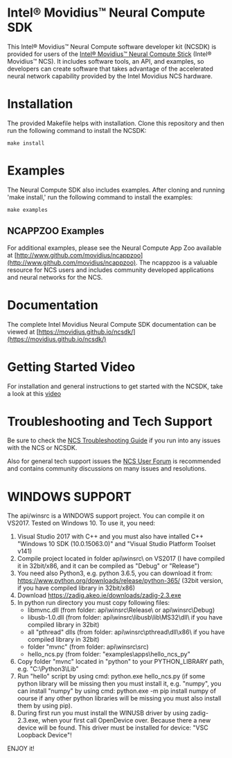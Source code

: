 # Intel® Movidius™ Neural Compute SDK
This Intel® Movidius™ Neural Compute software developer kit (NCSDK) is provided for users of the [Intel® Movidius™ Neural Compute Stick](https://developer.movidius.com/) (Intel® Movidius™ NCS). It includes software tools, an API, and examples, so developers can create software that takes advantage of the accelerated neural network capability provided by the Intel Movidius NCS hardware.

 
# Installation
The provided Makefile helps with installation. Clone this repository and then run the following command to install the NCSDK:

```
make install
```

# Examples
The Neural Compute SDK also includes examples. After cloning and running 'make install,' run the following command to install the examples:
```
make examples
```

## NCAPPZOO Examples
For additional examples, please see the Neural Compute App Zoo available at [http://www.github.com/movidius/ncappzoo](http://www.github.com/movidius/ncappzoo). The ncappzoo is a valuable resource for NCS users and includes community developed applications and neural networks for the NCS.

# Documentation
The complete Intel Movidius Neural Compute SDK documentation can be viewed at [https://movidius.github.io/ncsdk/](https://movidius.github.io/ncsdk/)

# Getting Started Video
For installation and general instructions to get started with the NCSDK, take a look at this [video](https://www.youtube.com/watch?v=fESFVNcQVVA)

# Troubleshooting and Tech Support
Be sure to check the [NCS Troubleshooting Guide](https://ncsforum.movidius.com/discussion/370/intel-ncs-troubleshooting-help-and-guidelines#latest) if you run into any issues with the NCS or NCSDK.

Also for general tech support issues the [NCS User Forum](https://developer.movidius.com/forums) is recommended and contains community discussions on many issues and resolutions.

# WINDOWS SUPPORT
The api/winsrc is a WINDOWS support project. You can compile it on VS2017. Tested on Windows 10.
To use it, you need:
1. Visual Studio 2017 with C++ and you must also have intalled C++ "Windows 10 SDK (10.0.15063.0)" and "Visual Studio Platform Toolset v141)
2. Compile project located in folder api\winsrc\ on VS2017 (I have compiled it in 32bit/x86, and it can be compiled as "Debug" or "Release")
3. You need also Python3, e.g. python 3.6.5, you can download it from: https://www.python.org/downloads/release/python-365/   (32bit version, if you have compiled library in 32bit/x86)
4. Download https://zadig.akeo.ie/downloads/zadig-2.3.exe
5. In python run directory you must copy following files:
	- libmvnc.dll (from folder: api\winsrc\Release\ or api\winsrc\Debug\)
	- libusb-1.0.dll (from folder: api\winsrc\libusb\lib\MS32\dll\ if you have compiled library in 32bit)
	- all "pthread" dlls (from folder: api\winsrc\pthread\dll\x86\ if you have compiled library in 32bit)
	- folder "mvnc" (from folder: api\winsrc\src\)
	- hello_ncs.py (from folder: "examples\apps\hello_ncs_py\"
6. Copy folder "mvnc" located in "python" to your PYTHON_LIBRARY path, e.g. "C:\Python3\Lib\"
7. Run "hello" script by using cmd: python.exe hello_ncs.py
	(if some python library will be missing then you must install it, e.g. "numpy", you can install "numpy" by using cmd: python.exe -m pip install numpy
	 of oourse if any other python libraries will be missing you must also install them by using pip).
8. During first run you must install the WINUSB driver by using zadig-2.3.exe, when your first call OpenDevice over. Because there a new device will be found. This driver must be installed for device: "VSC Loopback Device"!

ENJOY it!